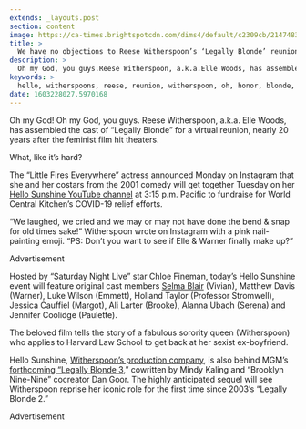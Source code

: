 ```yaml
--- 
extends: _layouts.post 
section: content 
image: https://ca-times.brightspotcdn.com/dims4/default/c2309cb/2147483647/strip/true/crop/2048x1075+0+0/resize/1200x630!/quality/90/?url=https%3A%2F%2Fcalifornia-times-brightspot.s3.amazonaws.com%2Fc5%2F1b%2Fea6bd6c913d349862aaa8d6d7d74%2Fla-1468438397-snap-photo 
title: > 
  We have no objections to Reese Witherspoon’s ‘Legally Blonde’ reunion, your honor 
description: > 
  Oh my God, you guys.Reese Witherspoon, a.k.a.Elle Woods, has assembled the cast of “Legally Blonde” for a virtual reunion, nearly 20 years after the feminist film hit theaters.Hello Sunshine, Witherspoon’s production company, is also behind MGM’s forthcoming “Legally Blonde 3,” cowritten by Mindy Kaling and “Brooklyn Nine-Nine” cocreator Dan Goor.The highly anticipated sequel will see Witherspoon reprise her iconic role for the first time since 2003’s “Legally Blonde 2.” 
keywords: > 
  hello, witherspoons, reese, reunion, witherspoon, oh, honor, blonde, film, instagram, sunshine, god, objections, warner, legally 
date: 1603228027.5970168 
--- 
```

<div><p>Oh my God! Oh my God, you guys. Reese Witherspoon, a.k.a. Elle Woods, has assembled the cast of &#8220;Legally Blonde&#8221; for a virtual reunion, nearly 20 years after the feminist film hit theaters.</p><p>What, like it&#8217;s hard?</p><p>The &#8220;Little Fires Everywhere&#8221; actress announced Monday on Instagram that she and her costars from the 2001  comedy will get together Tuesday on her <a class="link" href="https://youtu.be/-GNIeKHvv_o" target="_blank">Hello Sunshine YouTube channel</a> at 3:15 p.m. Pacific  to fundraise for World Central Kitchen&#8217;s COVID-19 relief efforts.</p><p>&#8220;We laughed, we cried and we may or may not have done the bend &amp; snap for old times sake!&#8221; Witherspoon wrote on Instagram with a pink nail-painting emoji. &#8220;PS: Don&#8217;t you want to see if Elle &amp; Warner finally make up?&#8221;</p><p class="google-dfp-ad-caption">Advertisement</p>
    <p id="google-ada7b1f89e-8152-40f1-a2a2-c3fc07adbfd0" class="google-dfp-ad injected">
        <p class="google-dfp-ad-placeholder"></p>
    </p>
<p></p><p>Hosted by &#8220;Saturday Night Live&#8221; star Chloe Fineman, today&#8217;s Hello Sunshine event will feature original cast members <a class="link" href="https://www.latimes.com/health/la-he-selma-blair-20190314-story.html">Selma Blair</a> (Vivian), Matthew Davis (Warner), Luke Wilson (Emmett), Holland Taylor (Professor Stromwell), Jessica Cauffiel (Margot), Ali Larter (Brooke), Alanna Ubach (Serena) and Jennifer Coolidge (Paulette).</p><p>The beloved film tells the story of a fabulous sorority queen (Witherspoon) who applies to Harvard Law School to get back at her sexist ex-boyfriend.</p><p>Hello Sunshine, <a class="link" href="https://www.latimes.com/entertainment-arts/tv/story/2020-06-09/reese-witherspoon-little-fires-everywhere-morning-show-big-little-lies">Witherspoon&#8217;s production company</a>, is also behind MGM&#8217;s <a class="link" href="https://www.latimes.com/entertainment-arts/movies/story/2020-05-19/mindy-kaling-reese-witherspoon-legally-blonde-3">forthcoming &#8220;Legally Blonde 3,</a>&#8221; cowritten by Mindy Kaling and &#8220;Brooklyn Nine-Nine&#8221; cocreator Dan Goor. The highly anticipated sequel will see Witherspoon reprise her iconic  role for the first time since 2003&#8217;s &#8220;Legally Blonde 2.&#8221;</p><p class="google-dfp-ad-caption">Advertisement</p>
    <p id="google-adfada68cd-f0aa-4a36-91de-3855090a8516" class="google-dfp-ad injected">
        <p class="google-dfp-ad-placeholder"></p>
    </p>
<p></p><p id="nativo_1"></p><p></p></div>